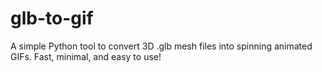 # glb-to-gif
 A simple Python tool to convert 3D .glb mesh files into spinning animated GIFs. Fast, minimal, and easy to use!
